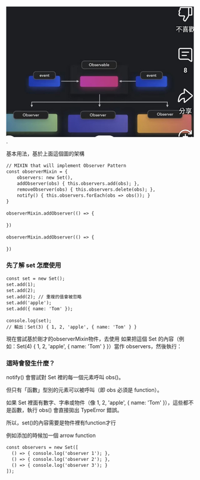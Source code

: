 
![observer pattern 示意圖](https://github.com/Vic428-human/Interview-question-memo/blob/4616c1eb67f8d9aef2294d44f6becda2c905b79b/JavaScript/Screenshot_2025-05-17-16-11-12-051_com.google.android.youtube-edit.jpg).


基本用法，基於上面這個圖的架構

```
// MIXIN that will implement Observer Pattern
const observerMixin = {
    observers: new Set(),
    addObserver(obs) { this.observers.add(obs); },
    removeObserver(obs) { this.observers.delete(obs); },
    notify() { this.observers.forEach(obs => obs()); }
}

observerMixin.addObserver(() => {

})

observerMixin.addObserver(() => {

})

```

### 先了解 set 怎麼使用

```
const set = new Set();
set.add(1);
set.add(2);
set.add(2); // 重複的值會被忽略
set.add('apple');
set.add({ name: 'Tom' });

console.log(set); 
// 輸出：Set(3) { 1, 2, 'apple', { name: 'Tom' } }
```

現在嘗試基於剛才的observerMixin物件，去使用
如果把這個 Set 的內容（例如：Set(4) { 1, 2, 'apple', { name: 'Tom' } }）當作 observers，然後執行：

### 這時會發生什麼？

notify() 會嘗試對 Set 裡的每一個元素呼叫 obs()。

但只有「函數」型別的元素可以被呼叫（即 obs 必須是 function）。

如果 Set 裡面有數字、字串或物件（像 1, 2, 'apple', { name: 'Tom' }），這些都不是函數，執行 obs() 會直接拋出 TypeError 錯誤。

所以，set()的內容需要是物件裡有function才行

例如添加的時候加一個 arrow function 
```
const observers = new Set([
  () => { console.log('observer 1'); },
  () => { console.log('observer 2'); },
  () => { console.log('observer 3'); }
]);
```

